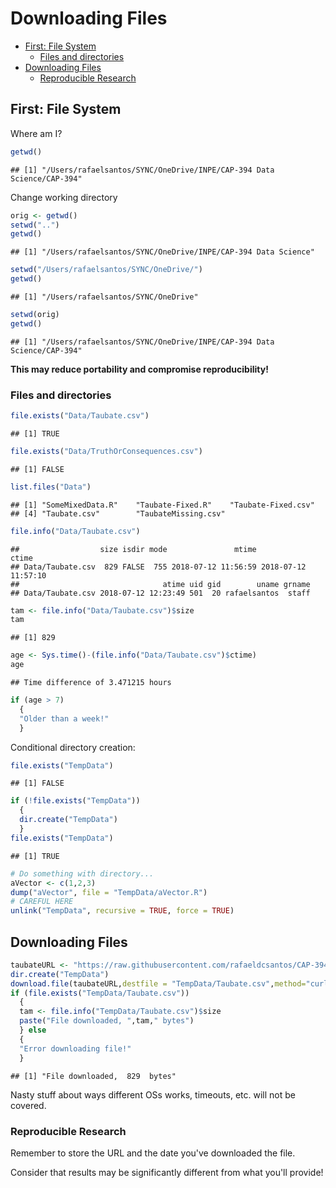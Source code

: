 Downloading Files
================

-   [First: File System](#first-file-system)
    -   [Files and directories](#files-and-directories)
-   [Downloading Files](#downloading-files)
    -   [Reproducible Research](#reproducible-research)

First: File System
------------------

Where am I?

``` r
getwd()
```

    ## [1] "/Users/rafaelsantos/SYNC/OneDrive/INPE/CAP-394 Data Science/CAP-394"

Change working directory

``` r
orig <- getwd()
setwd("..")
getwd()
```

    ## [1] "/Users/rafaelsantos/SYNC/OneDrive/INPE/CAP-394 Data Science"

``` r
setwd("/Users/rafaelsantos/SYNC/OneDrive/")
getwd()
```

    ## [1] "/Users/rafaelsantos/SYNC/OneDrive"

``` r
setwd(orig)
getwd()
```

    ## [1] "/Users/rafaelsantos/SYNC/OneDrive/INPE/CAP-394 Data Science/CAP-394"

<b>This may reduce portability and compromise reproducibility!</b>

### Files and directories

``` r
file.exists("Data/Taubate.csv")
```

    ## [1] TRUE

``` r
file.exists("Data/TruthOrConsequences.csv")
```

    ## [1] FALSE

``` r
list.files("Data")
```

    ## [1] "SomeMixedData.R"    "Taubate-Fixed.R"    "Taubate-Fixed.csv" 
    ## [4] "Taubate.csv"        "TaubateMissing.csv"

``` r
file.info("Data/Taubate.csv")
```

    ##                  size isdir mode               mtime               ctime
    ## Data/Taubate.csv  829 FALSE  755 2018-07-12 11:56:59 2018-07-12 11:57:10
    ##                                atime uid gid        uname grname
    ## Data/Taubate.csv 2018-07-12 12:23:49 501  20 rafaelsantos  staff

``` r
tam <- file.info("Data/Taubate.csv")$size
tam
```

    ## [1] 829

``` r
age <- Sys.time()-(file.info("Data/Taubate.csv")$ctime)
age
```

    ## Time difference of 3.471215 hours

``` r
if (age > 7)
  {
  "Older than a week!"
  }
```

Conditional directory creation:

``` r
file.exists("TempData")
```

    ## [1] FALSE

``` r
if (!file.exists("TempData"))
  {
  dir.create("TempData")  
  }
file.exists("TempData")
```

    ## [1] TRUE

``` r
# Do something with directory...
aVector <- c(1,2,3)
dump("aVector", file = "TempData/aVector.R")
# CAREFUL HERE
unlink("TempData", recursive = TRUE, force = TRUE)
```

Downloading Files
-----------------

``` r
taubateURL <- "https://raw.githubusercontent.com/rafaeldcsantos/CAP-394/master/Data/Taubate.csv"
dir.create("TempData")  
download.file(taubateURL,destfile = "TempData/Taubate.csv",method="curl")
if (file.exists("TempData/Taubate.csv"))
  {
  tam <- file.info("TempData/Taubate.csv")$size
  paste("File downloaded, ",tam," bytes")
  } else
  {
  "Error downloading file!"
  }
```

    ## [1] "File downloaded,  829  bytes"

Nasty stuff about ways different OSs works, timeouts, etc. will not be covered.

### Reproducible Research

Remember to store the URL and the date you've downloaded the file.

Consider that results may be significantly different from what you'll provide!
